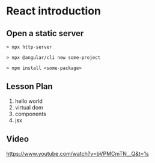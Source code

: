 # React introduction

## Open a static server

```
> npx http-server
```

```
> npx @angular/cli new some-project
```

```
> npm install <some-package>
```


## Lesson Plan

1. hello world
2. virtual dom
3. components
4. jsx

## Video

https://www.youtube.com/watch?v=bVPMCmTN__Q&t=1s

